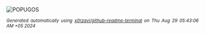 <div align="justify">
<picture>
    <source media="(prefers-color-scheme: dark)" srcset="https://i.ibb.co/Q8CrSYk/output-gif.gif">
    <source media="(prefers-color-scheme: light)" srcset="https://i.ibb.co/Q8CrSYk/output-gif.gif">
    <img alt="POPUGOS" src="https://i.ibb.co/Q8CrSYk/output-gif.gif">
</picture>

<sub><i>Generated automatically using [x0rzavi/github-readme-terminal](https://github.com/x0rzavi/github-readme-terminal) on Thu Aug 29 05:43:06 AM +05 2024</i></sub>
</div>